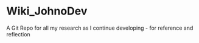 # Wiki_JohnoDev
A Git Repo for all my research as I continue developing - for reference and reflection

